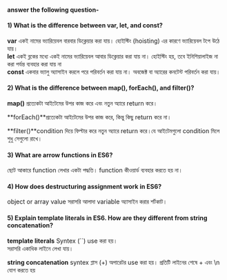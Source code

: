   


####  answer the following question-


#### 1) What is the difference between var, let, and const?
**var** একই নামের ভ্যারিয়েবল বারবার ডিক্লেয়ার করা যায়। হোইস্টিং (hoisting) এর কারণে ভ্যারিয়েবল টপে উঠে যায়।</br>
**let** একই ব্লকের মধ্যে একই নামের ভ্যারিয়েবল আবার ডিক্লেয়ার করা যায় না।
হোইস্টিং হয়, তবে ইনিশিয়ালাইজ না করা পর্যন্ত ব্যবহার করা যায় না  </br>
**const** একবার ভ্যালু অ্যাসাইন করলে পরে পরিবর্তন করা যায় না। অবজেক্ট বা অ্যারের কনটেন্ট পরিবর্তন করা যায়।

#### 2) What is the difference between map(), forEach(), and filter()? 
**map()** প্রত্যেকটা আইটেমের উপর কাজ করে এবং নতুন অ্যারে return করে। </br>

**forEach()**প্রত্যেকটা আইটেমের উপর কাজ করে, কিন্তু কিছু return করে না। </br>

**filter()**condition দিয়ে ফিল্টার করে নতুন অ্যারে return করে।যে আইটেমগুলো condition মিলে শুধু সেগুলো রাখে।</br>

#### 3) What are arrow functions in ES6?
ছোট আকারে function  লেখার একটা পদ্ধতি। function কীওয়ার্ড ব্যবহার করতে হয় না।

#### 4) How does destructuring assignment work in ES6?
object or array value সরাসরি আলাদা variable অ্যাসাইন করার শর্টকাট।

#### 5) Explain template literals in ES6. How are they different from string concatenation?

**template literals** Syntex (``) use করা হয়।	
সরাসরি একাধিক লাইনে লেখা যায়। </br>

**string concatenation** 
syntex প্লাস (+) অপারেটর use করা হয়।
প্রতিটি লাইনের শেষে + এবং \n যোগ করতে হয়